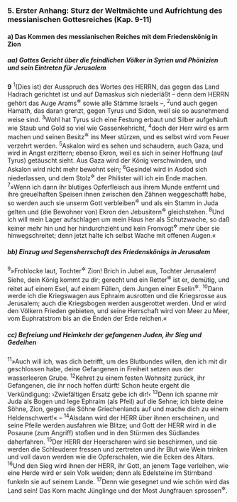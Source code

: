 ### 5. Erster Anhang: Sturz der Weltmächte und Aufrichtung des messianischen Gottesreiches (Kap. 9-11)

#### a) Das Kommen des messianischen Reiches mit dem Friedenskönig in Zion

##### aa) Gottes Gericht über die feindlichen Völker in Syrien und Phönizien und sein Eintreten für Jerusalem

__9__
<sup>1</sup>(Dies ist) der Ausspruch des Wortes des HERRN, das gegen das Land Hadrach gerichtet ist und auf Damaskus sich niederläßt – denn dem HERRN gehört das Auge Arams<sup title="d.h. des östlichen Syriens">&#x2732;</sup> sowie alle Stämme Israels –,
<sup>2</sup>und auch gegen Hamath, das daran grenzt, gegen Tyrus und Sidon, weil sie so ausnehmend weise sind.
<sup>3</sup>Wohl hat Tyrus sich eine Festung erbaut und Silber aufgehäuft wie Staub und Gold so viel wie Gassenkehricht,
<sup>4</sup>doch der Herr wird es arm machen und seinen Besitz<sup title="= Reichtum">&#x2732;</sup> ins Meer stürzen, und es selbst wird vom Feuer verzehrt werden.
<sup>5</sup>Askalon wird es sehen und schaudern, auch Gaza, und wird in Angst erzittern; ebenso Ekron, weil es sich in seiner Hoffnung (auf Tyrus) getäuscht sieht. Aus Gaza wird der König verschwinden, und Askalon wird nicht mehr bewohnt sein;
<sup>6</sup>Gesindel wird in Asdod sich niederlassen, und dem Stolz<sup title="oder: Adel">&#x2732;</sup> der Philister will ich ein Ende machen.
<sup>7</sup>»Wenn ich dann ihr blutiges Opferfleisch aus ihrem Munde entfernt und ihre greuelhaften Speisen ihnen zwischen den Zähnen weggeschafft habe, so werden auch sie unserm Gott verbleiben<sup title="= als ein Rest angehören">&#x2732;</sup> und als ein Stamm in Juda gelten und (die Bewohner von) Ekron den Jebusitern<sup title="d.h. den Bewohnern von Jerusalem">&#x2732;</sup> gleichstehen.
<sup>8</sup>Und ich will mein Lager aufschlagen um mein Haus her als Schutzwache, so daß keiner mehr hin und her hindurchzieht und kein Fronvogt<sup title="oder: Zwingherr">&#x2732;</sup> mehr über sie hinwegschreitet; denn jetzt halte ich selbst Wache mit offenen Augen.«

##### bb) Einzug und Segensherrschaft des Friedenskönigs in Jerusalem

<sup>9</sup>»Frohlocke laut, Tochter<sup title="= Bewohnerschaft von">&#x2732;</sup> Zion! Brich in Jubel aus, Tochter Jerusalem! Siehe, dein König kommt zu dir; gerecht und ein Retter<sup title="oder: sieghaft">&#x2732;</sup> ist er, demütig, und reitet auf einem Esel, auf einem Füllen, dem Jungen einer Eselin<sup title="vgl. Mt 21,1-9">&#x2732;</sup>.
<sup>10</sup>Dann werde ich die Kriegswagen aus Ephraim ausrotten und die Kriegsrosse aus Jerusalem; auch die Kriegsbogen werden ausgerottet werden. Und er wird den Völkern Frieden gebieten, und seine Herrschaft wird von Meer zu Meer, vom Euphratstrom bis an die Enden der Erde reichen.«

##### cc) Befreiung und Heimkehr der gefangenen Juden, ihr Sieg und Gedeihen

<sup>11</sup>»Auch will ich, was dich betrifft, um des Blutbundes willen, den ich mit dir geschlossen habe, deine Gefangenen in Freiheit setzen aus der wasserleeren Grube.
<sup>12</sup>Kehret zu einem festen Wohnsitz zurück, ihr Gefangenen, die ihr noch hoffen dürft! Schon heute ergeht die Verkündigung: ›Zwiefältigen Ersatz gebe ich dir!‹
<sup>13</sup>Denn ich spanne mir Juda als Bogen und lege Ephraim (als Pfeil) auf die Sehne; ich biete deine Söhne, Zion, gegen die Söhne Griechenlands auf und mache dich zu einem Heldenschwert!« –
<sup>14</sup>Alsdann wird der HERR über ihnen erscheinen, und seine Pfeile werden ausfahren wie Blitze; und Gott der HERR wird in die Posaune (zum Angriff) stoßen und in den Stürmen des Südlandes daherfahren.
<sup>15</sup>Der HERR der Heerscharen wird sie beschirmen, und sie werden die Schleuderer fressen und zertreten und ihr Blut wie Wein trinken und voll davon werden wie die Opferschalen, wie die Ecken des Altars.
<sup>16</sup>Und den Sieg wird ihnen der HERR, ihr Gott, an jenem Tage verleihen, wie eine Herde wird er sein Volk weiden; denn als Edelsteine im Stirnband funkeln sie auf seinem Lande.
<sup>17</sup>Denn wie gesegnet und wie schön wird das Land sein! Das Korn macht Jünglinge und der Most Jungfrauen sprossen<sup title="= gedeihen">&#x2732;</sup>.